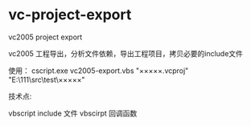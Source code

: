 # vc-project-export
vc2005 project export 

vc2005 工程导出，分析文件依赖，导出工程项目，拷贝必要的include文件


使用：
cscript.exe vc2005-export.vbs "×××××.vcproj" "E:\111\src\test\×××××\"


技术点:

vbscript include 文件
vbscirpt 回调函数